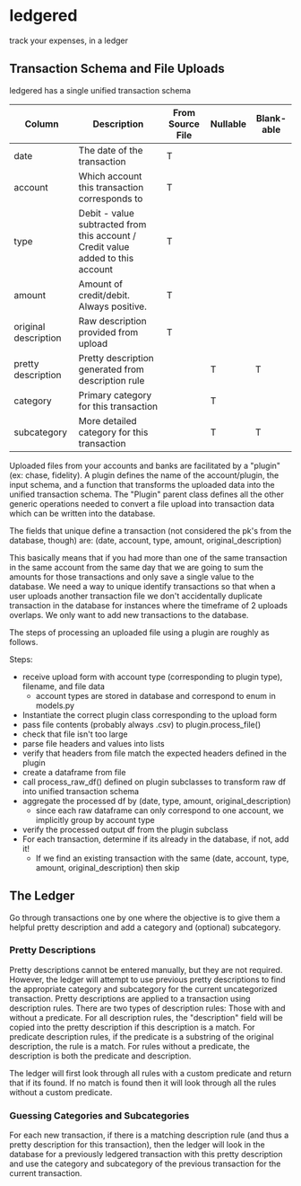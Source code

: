 # ledgered
track your expenses, in a ledger

## Transaction Schema and File Uploads

ledgered has a single unified transaction schema

| Column               | Description                                                                     | From Source File | Nullable | Blank-able |
|----------------------|---------------------------------------------------------------------------------|------------------|----------|------------|
| date                 | The date of the transaction                                                     | T                |          |            |
| account              | Which account this transaction corresponds to                                   | T                |          |            |
| type                 | Debit - value subtracted from this account / Credit value added to this account | T                |          |            |
| amount               | Amount of credit/debit. Always positive.                                        | T                |          |            |
| original description | Raw description provided from upload                                            | T                |          |            |
| pretty description   | Pretty description generated from description rule                              |                  | T        | T          |
| category             | Primary category for this transaction                                           |                  | T        |            |
| subcategory          | More detailed category for this transaction                                     |                  | T        | T          |

Uploaded files from your accounts and banks are facilitated by a "plugin" (ex: chase, fidelity). A plugin defines the
name of the account/plugin, the input schema, and a function that transforms the uploaded data into the unified 
transaction schema. The "Plugin" parent class defines all the other generic operations needed to convert a file upload 
into transaction data which can be written into the database.

The fields that unique define a transaction (not considered the pk's from the database, though) are:
(date, account, type, amount, original_description)

This basically means that if you had more than one of the same transaction in the same account from the same day that 
we are going to sum the amounts for those transactions and only save a single value to the database. We need a way to 
unique identify transactions so that when a user uploads another transaction file we don't accidentally duplicate transaction in the database for instances where 
the timeframe of 2 uploads overlaps. We only want to add new transactions to the database. 

The steps of processing an uploaded file using a plugin are roughly as follows.

Steps:
- receive upload form with account type (corresponding to plugin type), filename, and file data
  - account types are stored in database and correspond to enum in models.py
- Instantiate the correct plugin class corresponding to the upload form
- pass file contents (probably always .csv) to plugin.process_file()
- check that file isn't too large
- parse file headers and values into lists
- verify that headers from file match the expected headers defined in the plugin
- create a dataframe from file
- call process_raw_df() defined on plugin subclasses to transform raw df into unified transaction schema
- aggregate the processed df by (date, type, amount, original_description)
  - since each raw dataframe can only correspond to one account, we implicitly group by account type
- verify the processed output df from the plugin subclass
- For each transaction, determine if its already in the database, if not, add it!
  - If we find an existing transaction with the same (date, account, type, amount, original_description) then skip

## The Ledger

Go through transactions one by one where the objective is to give them a helpful pretty description and add a category
and (optional) subcategory.

### Pretty Descriptions

Pretty descriptions cannot be entered manually, but they are not required. However, the ledger will attempt to use 
previous pretty descriptions to find the appropriate category and subcategory for the current uncategorized transaction. 
Pretty descriptions are applied to a transaction using description rules. There are two types of description rules: 
Those with and without a predicate. For all description rules, the "description" field will be copied into the pretty 
description if this description is a match. For predicate description rules, if the predicate is a substring of the 
original description, the rule is a match. For rules without a predicate, the description is both the predicate and 
description.

The ledger will first look through all rules with a custom predicate and return that if its found. If no match is found
then it will look through all the rules without a custom predicate.

### Guessing Categories and Subcategories

For each new transaction, if there is a matching description rule (and thus a pretty description for this transaction),
then the ledger will look in the database for a previously ledgered transaction with this pretty description and 
use the category and subcategory of the previous transaction for the current transaction.

